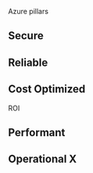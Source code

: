 ---
---
Azure pillars 


## Secure 

## Reliable 

## Cost Optimized 

ROI 
## Performant 

## Operational X

